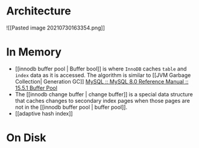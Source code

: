 
# Architecture

![[Pasted image 20210730163354.png]]

# In Memory

- [[innodb buffer pool | Buffer bool]] is  where `InnoDB` caches `table` and `index` data as it is accessed. The algorithm is similar to [[JVM Garbage Collection| Generation GC]] [MySQL :: MySQL 8.0 Reference Manual :: 15.5.1 Buffer Pool](https://dev.mysql.com/doc/refman/8.0/en/innodb-buffer-pool.html)
- The [[innodb change buffer | change buffer]] is a special data structure that caches changes to secondary index pages when those pages are not in the [[innodb buffer pool | buffer pool]].
- [[adaptive hash index]]





# On Disk


